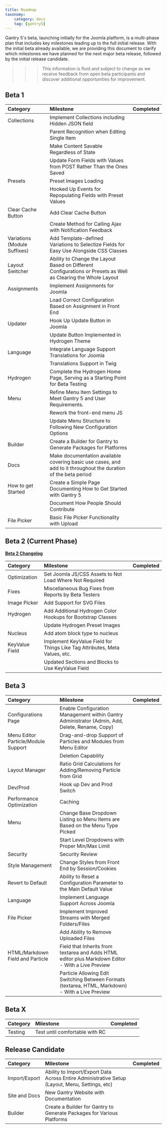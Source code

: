 ```yaml
---
title: Roadmap
taxonomy:
    category: docs
    tag: [gantry5]
---
```


Gantry 5's beta, launching initially for the Joomla platform, is a multi-phase plan that includes key milestones leading up to the full initial release. With the initial beta already available, we are providing this document to clarify which milestones we have planned for the next major beta release, followed by the initial release candidate.

>>> This information is fluid and subject to change as we receive feedback from open beta participants and discover additional opportunities for improvement.

Beta 1
-----

| Category                     | Milestone                                                                                                       | Completed                                             |
| :-----                       | :----                                                                                                           | :-----:                                               |
| Collections                  | Implement Collections including Hidden JSON field                                                               | <span style="color:green" class="fa fa-check"></span> |
|                              | Parent Recognition when Editing Single Item                                                                     | <span style="color:green" class="fa fa-check"></span> |
|                              | Make Content Savable Regardless of State                                                                        | <span style="color:green" class="fa fa-check"></span> |
|                              | Update Form Fields with Values from POST Rather Than the Ones Saved                                             | <span style="color:green" class="fa fa-check"></span> |
| Presets                      | Preset Images Loading                                                                                           | <span style="color:green" class="fa fa-check"></span> |
|                              | Hooked Up Events for Repopulating Fields with Preset Values                                                     | <span style="color:green" class="fa fa-check"></span> |
| Clear Cache Button           | Add Clear Cache Button                                                                                          | <span style="color:green" class="fa fa-check"></span> |
|                              | Create Method for Calling Ajax with Notification Feedback                                                       | <span style="color:green" class="fa fa-check"></span> |
| Variations (Module Suffixes) | Add Template-defined Variations to Selectize Fields for Easy Use Alongside CSS Classes                          | <span style="color:green" class="fa fa-check"></span> |
| Layout Switcher              | Ability to Change the Layout Based on Different Configurations or Presets as Well as Clearing the Whole Layout  | <span style="color:green" class="fa fa-check"></span> |
| Assignments                  | Implement Assignments for Joomla                                                                                | <span style="color:green" class="fa fa-check"></span> |
|                              | Load Correct Configuration Based on Assignment in Front End                                                     | <span style="color:green" class="fa fa-check"></span> |
| Updater                      | Hook Up Update Button in Joomla                                                                                 | <span style="color:green" class="fa fa-check"></span> |
|                              | Update Button Implemented in Hydrogen Theme                                                                     | <span style="color:green" class="fa fa-check"></span> |
| Language                     | Integrate Language Support Translations for Joomla                                                              | <span style="color:green" class="fa fa-check"></span> |
|                              | Translations Support in Twig                                                                                    | <span style="color:green" class="fa fa-check"></span> |
| Hydrogen                     | Complete the Hydrogen Home Page, Serving as a Starting Point for Beta Testing                                   | <span style="color:green" class="fa fa-check"></span> |
| Menu                         | Refine Menu Item Settings to Meet Gantry 5 and User Requirements.                                               | <span style="color:green" class="fa fa-check"></span> |
|                              | Rework the front-end menu JS                                                                                    | <span style="color:green" class="fa fa-check"></span> |
|                              | Update Menu Structure to Following New Configuration Options                                                    | <span style="color:green" class="fa fa-check"></span> |
| Builder                      | Create a Builder for Gantry to Generate Packages for Platforms                                                  | <span style="color:green" class="fa fa-check"></span> |
| Docs                         | Make documentation available covering basic use cases, and add to it throughout the duration of the beta period | <span style="color:green" class="fa fa-check"></span> |
| How to get Started           | Create a Simple Page Documenting How to Get Started with Gantry 5                                               | <span style="color:green" class="fa fa-check"></span> |
|                              | Document How People Should Contribute                                                                           | <span style="color:green" class="fa fa-check"></span> |
| File Picker                  | Basic File Picker Functionality with Upload                                                                     | <span style="color:green" class="fa fa-check"></span> |

Beta 2 (Current Phase)
-----

**[Beta 2 Changelog](https://github.com/gantry/gantry5/compare/5.0.0-beta.1...develop)** 

| Category       | Milestone                                                                  | Completed                                             |
| :-----         | :-----                                                                     | :-----                                                |
| Optimization   | Set Joomla JS/CSS Assets to Not Load Where Not Required                    | <span style="color:green" class="fa fa-check"></span> |
| Fixes          | Miscellaneous Bug Fixes from Reports by Beta Testers                       | <span style="color:green" class="fa fa-check"></span> |
| Image Picker   | Add Support for SVG Files                                                  | <span style="color:green" class="fa fa-check"></span> |
| Hydrogen       | Add Additional Hydrogen Color Hookups for Bootstrap Classes                | <span style="color:green" class="fa fa-check"></span> |
|                | Update Hydrogen Preset Images                                              | <span style="color:green" class="fa fa-check"></span> |
| Nucleus        | Add atom block type to nucleus                                             | <span style="color:green" class="fa fa-check"></span> |
| KeyValue Field | Implement KeyValue Field for Things Like Tag Attributes, Meta Values, etc. | <span style="color:green" class="fa fa-check"></span> |
|                | Updated Sections and Blocks to Use KeyValue Field                          | <span style="color:green" class="fa fa-check"></span> |

Beta 3
-----

| Category                            | Milestone                                                                                         | Completed |
| :-----                              | :----                                                                                             | :-----:   |
| Configurations Page                 | Enable Configuration Management within Gantry Administrator (Admin, Add, Delete, Rename, Copy)    |           |
| Menu Editor Particle/Module Support | Drag-and-drop Support of Particles and Modules from Menu Editor                                   |           |
|                                     | Deletion Capability                                                                               |           |
| Layout Manager                      | Ratio Grid Calculations for Adding/Removing Particle from Grid                                    |           |
| Dev/Prod                            | Hook up Dev and Prod Switch                                                                       |           |
| Performance Optimization            | Caching                                                                                           |           |
| Menu                                | Change Base Dropdown Listing so Menu Items are Based on the Menu Type Picked                      |           |
|                                     | Start Level Dropdowns with Proper Min/Max Limit                                                   |           |
| Security                            | Security Review                                                                                   |           |
| Style Management                    | Change Styles from Front End by Session/Cookies                                                    |           |
| Revert to Default                   | Ability to Reset a Configuration Parameter to the Main Default Value                              |           |
| Language                            | Implement Language Support Across Joomla                                                          |           |
| File Picker                         | Implement Improved Streams with Merged Folders/Files                                              |           |
|                                     | Add Ability to Remove Uploaded Files                                                              |           |
| HTML/Markdown Field and Particle    | Field that Inherits from textarea and Adds HTML editor plus Markdown Editor - With a Live Preview |           |
|                                     | Particle Allowing Edit Switching Between Formats (textarea, HTML, Markdown) - With a Live Preview |           |


Beta X
-----

| Category | Milestone                      | Completed |
| :-----   | :----                          | :-----:   |
| Testing  | Test until comfortable with RC |           |

Release Candidate
-----

| Category      | Milestone                                                                                      | Completed |
| :-----        | :----                                                                                          | :-----:   |
| Import/Export | Ability to Import/Export Data Across Entire Administrative Setup (Layout, Menu, Settings, etc) |           |
| Site and Docs | New Gantry Website with Documentation                                                          |           |
| Builder       | Create a Builder for Gantry to Generate Packages for Various Platforms                         |           |

